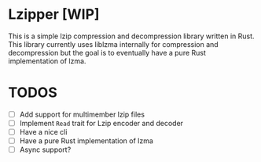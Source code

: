 # Lzipper [WIP]

This is a simple lzip compression and decompression library written in Rust. This library currently uses liblzma internally for compression and decompression but the goal is to eventually have a pure Rust implementation of lzma.

# TODOS

- [ ] Add support for multimember lzip files
- [ ] Implement `Read` trait for Lzip encoder and decoder
- [ ] Have a nice cli
- [ ] Have a pure Rust implementation of lzma
- [ ] Async support?
